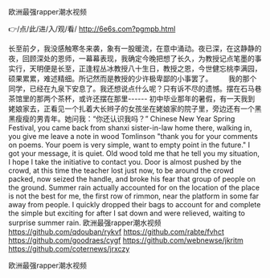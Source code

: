
欧洲最强rapper潮水视频




👉/点/此/进/入/观/看/ http://6e6s.com?pgmpb.html




长至前夕，我没感触寒冬来袭，象有一股暖流，在意中涌动。夜已深，在这静静的夜，回顾深处的恩师，一幕幕表现，我确定今晚把想了长久，为教授记点笔墨的事实行，天明便是长至，正逢程丛冰教授八十生日，教授之恩，今世健忘桃李满园，硕果累累，难述精细。所记然而是教授的少许极卑鄙的小事罢了。
　　我的那个同学，已经在九泉下安息了。我还想说点什么呢？只有诉不尽的遗憾。摆在石马巷茶馆里的那两个茶杯，或许还摆在那里------
初中毕业那年的暑假，有一天我到姥娘家去，正看见一个扎着大长辫子的女孩坐在姥娘家的院子里，旁边还有一个黑黑瘦瘦的男青年。她问我：“你还认识我吗？”
Chinese New Year Spring Festival, you came back from shanxi sister-in-law home there, walking in, you give me leave a note in wood Tomlinson "thank you for your comments on poems.
Your poem is very simple, want to empty point in the future."
I got your message, it is quiet.
Old wood told me that he tell you my situation, I hope I take the initiative to contact you.
Door is almost pushed by the crowd, at this time the teacher lost just now, to be around the crowd packed, now seized the handle, and broke his fear that group of people on the ground.
Summer rain actually accounted for on the location of the place is not the best for me, the first row of rimmon, near the platform in some far away from people.
I quickly dropped their bags to account for and complete the simple but exciting for after I sat down and were relieved, waiting to surprise summer rain.
欧洲最强rapper潮水视频 https://github.com/qdouban/rykvf
https://github.com/rabte/fvhct
https://github.com/goodraes/cygf
https://github.com/webnewse/jkritm
https://github.com/coternews/jrxczy





欧洲最强rapper潮水视频
